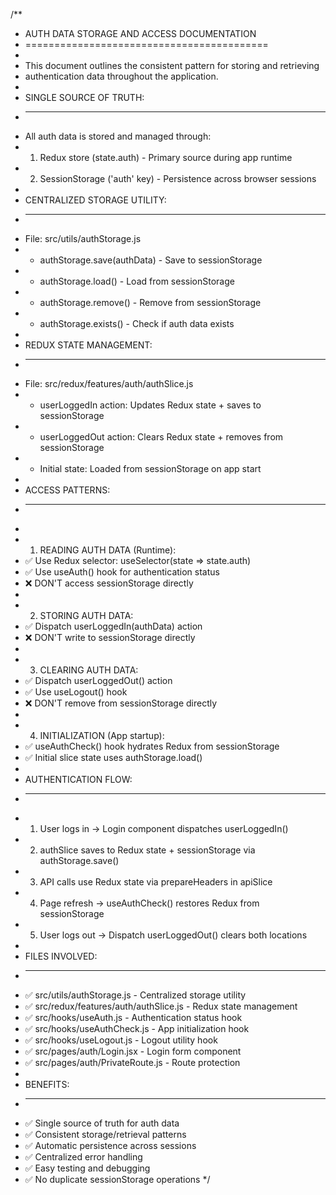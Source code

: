/\*\*

- AUTH DATA STORAGE AND ACCESS DOCUMENTATION
- ==========================================
-
- This document outlines the consistent pattern for storing and retrieving
- authentication data throughout the application.
-
- SINGLE SOURCE OF TRUTH:
- ***
- All auth data is stored and managed through:
-   1. Redux store (state.auth) - Primary source during app runtime
-   2. SessionStorage ('auth' key) - Persistence across browser sessions
-
- CENTRALIZED STORAGE UTILITY:
- ***
- File: src/utils/authStorage.js
-   - authStorage.save(authData) - Save to sessionStorage
-   - authStorage.load() - Load from sessionStorage
-   - authStorage.remove() - Remove from sessionStorage
-   - authStorage.exists() - Check if auth data exists
-
- REDUX STATE MANAGEMENT:
- ***
- File: src/redux/features/auth/authSlice.js
-   - userLoggedIn action: Updates Redux state + saves to sessionStorage
-   - userLoggedOut action: Clears Redux state + removes from sessionStorage
-   - Initial state: Loaded from sessionStorage on app start
-
- ACCESS PATTERNS:
- ***
-
-   1. READING AUTH DATA (Runtime):
- ✅ Use Redux selector: useSelector(state => state.auth)
- ✅ Use useAuth() hook for authentication status
- ❌ DON'T access sessionStorage directly
-
-   2. STORING AUTH DATA:
- ✅ Dispatch userLoggedIn(authData) action
- ❌ DON'T write to sessionStorage directly
-
-   3. CLEARING AUTH DATA:
- ✅ Dispatch userLoggedOut() action
- ✅ Use useLogout() hook
- ❌ DON'T remove from sessionStorage directly
-
-   4. INITIALIZATION (App startup):
- ✅ useAuthCheck() hook hydrates Redux from sessionStorage
- ✅ Initial slice state uses authStorage.load()
-
- AUTHENTICATION FLOW:
- ***
-   1. User logs in → Login component dispatches userLoggedIn()
-   2. authSlice saves to Redux state + sessionStorage via authStorage.save()
-   3. API calls use Redux state via prepareHeaders in apiSlice
-   4. Page refresh → useAuthCheck() restores Redux from sessionStorage
-   5. User logs out → Dispatch userLoggedOut() clears both locations
-
- FILES INVOLVED:
- ***
- ✅ src/utils/authStorage.js - Centralized storage utility
- ✅ src/redux/features/auth/authSlice.js - Redux state management
- ✅ src/hooks/useAuth.js - Authentication status hook
- ✅ src/hooks/useAuthCheck.js - App initialization hook
- ✅ src/hooks/useLogout.js - Logout utility hook
- ✅ src/pages/auth/Login.jsx - Login form component
- ✅ src/pages/auth/PrivateRoute.js - Route protection
-
- BENEFITS:
- ***
- ✅ Single source of truth for auth data
- ✅ Consistent storage/retrieval patterns
- ✅ Automatic persistence across sessions
- ✅ Centralized error handling
- ✅ Easy testing and debugging
- ✅ No duplicate sessionStorage operations
  \*/
